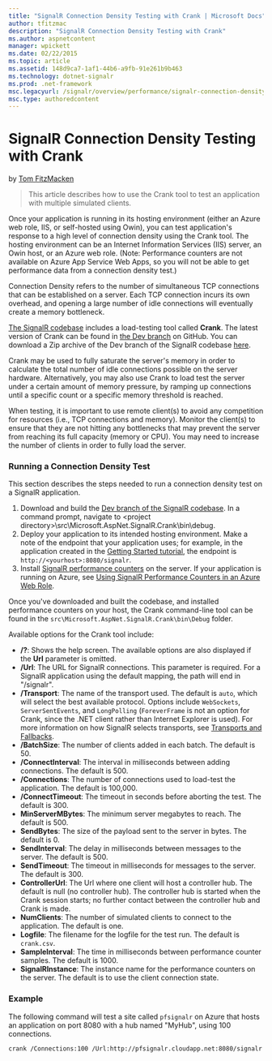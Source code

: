 ```yaml
---
title: "SignalR Connection Density Testing with Crank | Microsoft Docs"
author: tfitzmac
description: "SignalR Connection Density Testing with Crank"
ms.author: aspnetcontent
manager: wpickett
ms.date: 02/22/2015
ms.topic: article
ms.assetid: 148d9ca7-1af1-44b6-a9fb-91e261b9b463
ms.technology: dotnet-signalr
ms.prod: .net-framework
msc.legacyurl: /signalr/overview/performance/signalr-connection-density-testing-with-crank
msc.type: authoredcontent
---
```

SignalR Connection Density Testing with Crank
====================
by [Tom FitzMacken](https://github.com/tfitzmac)

> This article describes how to use the Crank tool to test an application with multiple simulated clients.


Once your application is running in its hosting environment (either an Azure web role, IIS, or self-hosted using Owin), you can test application's response to a high level of connection density using the Crank tool. The hosting environment can be an Internet Information Services (IIS) server, an Owin host, or an Azure web role. (Note: Performance counters are not available on Azure App Service Web Apps, so you will not be able to get performance data from a connection density test.)

Connection Density refers to the number of simultaneous TCP connections that can be established on a server. Each TCP connection incurs its own overhead, and opening a large number of idle connections will eventually create a memory bottleneck.

[The SignalR codebase](https://github.com/signalr/signalr) includes a load-testing tool called **Crank**. The latest version of Crank can be found in [the Dev branch](https://github.com/SignalR/signalr/tree/dev) on GitHub. You can download a Zip archive of the Dev branch of the SignalR codebase [here](https://github.com/SignalR/SignalR/archive/dev.zip).

Crank may be used to fully saturate the server's memory in order to calculate the total number of idle connections possible on the server hardware. Alternatively, you may also use Crank to load test the server under a certain amount of memory pressure, by ramping up connections until a specific count or a specific memory threshold is reached.

When testing, it is important to use remote client(s) to avoid any competition for resources (i.e., TCP connections and memory). Monitor the client(s) to ensure that they are not hitting any bottlenecks that may prevent the server from reaching its full capacity (memory or CPU). You may need to increase the number of clients in order to fully load the server.

### Running a Connection Density Test

This section describes the steps needed to run a connection density test on a SignalR application.

1. Download and build the [Dev branch of the SignalR codebase](https://github.com/SignalR/SignalR/archive/dev.zip). In a command prompt, navigate to &lt;project directory&gt;\src\Microsoft.AspNet.SignalR.Crank\bin\debug.
2. Deploy your application to its intended hosting environment. Make a note of the endpoint that your application uses; for example, in the application created in the [Getting Started tutorial](../getting-started/tutorial-getting-started-with-signalr.md), the endpoint is `http://<yourhost>:8080/signalr`.
3. Install [SignalR performance counters](signalr-performance.md#perfcounters) on the server. If your application is running on Azure, see [Using SignalR Performance Counters in an Azure Web Role](using-signalr-performance-counters-in-an-azure-web-role.md).

Once you've downloaded and built the codebase, and installed performance counters on your host, the Crank command-line tool can be found in the `src\Microsoft.AspNet.SignalR.Crank\bin\Debug` folder.

Available options for the Crank tool include:

- **/?**: Shows the help screen. The available options are also displayed if the **Url** parameter is omitted.
- **/Url**: The URL for SignalR connections. This parameter is required. For a SignalR application using the default mapping, the path will end in "/signalr".
- **/Transport**: The name of the transport used. The default is `auto`, which will select the best available protocol. Options include `WebSockets`, `ServerSentEvents`, and `LongPolling` (`ForeverFrame` is not an option for Crank, since the .NET client rather than Internet Explorer is used). For more information on how SignalR selects transports, see [Transports and Fallbacks](../getting-started/introduction-to-signalr.md#transports).
- **/BatchSize**: The number of clients added in each batch. The default is 50.
- **/ConnectInterval**: The interval in milliseconds between adding connections. The default is 500.
- **/Connections**: The number of connections used to load-test the application. The default is 100,000.
- **/ConnectTimeout**: The timeout in seconds before aborting the test. The default is 300.
- **MinServerMBytes**: The minimum server megabytes to reach. The default is 500.
- **SendBytes**: The size of the payload sent to the server in bytes. The default is 0.
- **SendInterval**: The delay in milliseconds between messages to the server. The default is 500.
- **SendTimeout**: The timeout in milliseconds for messages to the server. The default is 300.
- **ControllerUrl**: The Url where one client will host a controller hub. The default is null (no controller hub). The controller hub is started when the Crank session starts; no further contact between the controller hub and Crank is made.
- **NumClients**: The number of simulated clients to connect to the application. The default is one.
- **Logfile**: The filename for the logfile for the test run. The default is `crank.csv`.
- **SampleInterval**: The time in milliseconds between performance counter samples. The default is 1000.
- **SignalRInstance**: The instance name for the performance counters on the server. The default is to use the client connection state.

### Example

The following command will test a site called `pfsignalr` on Azure that hosts an application on port 8080 with a hub named "MyHub", using 100 connections.

`crank /Connections:100 /Url:http://pfsignalr.cloudapp.net:8080/signalr`